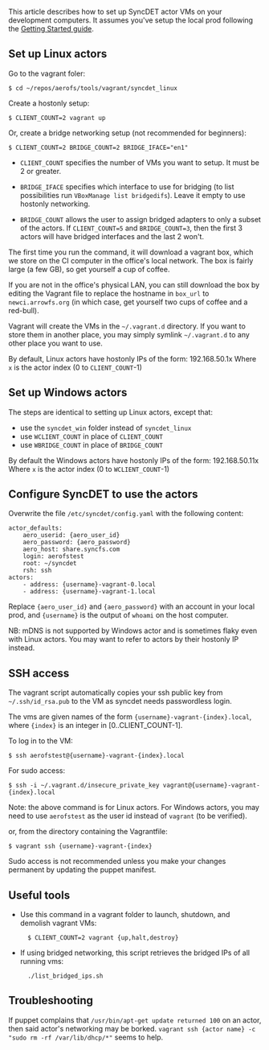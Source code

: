 
This article describes how to set up SyncDET actor VMs on your development computers. It assumes you've setup the local prod following the [Getting Started guide](get_started.html).

Set up Linux actors
---

Go to the vagrant foler:

    $ cd ~/repos/aerofs/tools/vagrant/syncdet_linux
    
Create a hostonly setup:

    $ CLIENT_COUNT=2 vagrant up

Or, create a bridge networking setup (not recommended for beginners):
    
    $ CLIENT_COUNT=2 BRIDGE_COUNT=2 BRIDGE_IFACE="en1"

- `CLIENT_COUNT` specifies the number of VMs you want to setup. It must be 2 or greater.

- `BRIDGE_IFACE` specifies which interface to use for bridging (to
list possibilities run `VBoxManage list bridgedifs`). Leave it empty to use
hostonly networking.

- `BRIDGE_COUNT` allows the user to assign bridged adapters to only a subset of
the actors. If `CLIENT_COUNT=5` and `BRIDGE_COUNT=3`, then the first 3 actors will have
bridged interfaces and the last 2 won't.

The first time you run the command, it will download a vagrant box, which we store on the CI computer in the office's local network. The box is fairly large (a few GB), so get yourself a cup of coffee.

If you are not in the office's physical LAN, you can still download the box by editing the Vagrant file to replace the hostname in `box_url` to `newci.arrowfs.org` (in which case, get yourself two cups of coffee and a red-bull).

Vagrant will create the VMs in the `~/.vagrant.d` directory. If you want to store them in 
another place, you may simply symlink `~/.vagrant.d` to any other place you want to use.

By default, Linux actors have hostonly IPs of the form: 192.168.50.1x
Where `x` is the actor index (0 to `CLIENT_COUNT`-1)

Set up Windows actors
---

The steps are identical to setting up Linux actors, except that:

- use the `syncdet_win` folder instead of `syncdet_linux`
- use `WCLIENT_COUNT` in place of `CLIENT_COUNT`
- use `WBRIDGE_COUNT` in place of `BRIDGE_COUNT`

By default the Windows actors have hostonly IPs of the form: 192.168.50.11x
Where `x` is the actor index (0 to `WCLIENT_COUNT`-1)

Configure SyncDET to use the actors
---

Overwrite the file `/etc/syncdet/config.yaml` with the following content:

    actor_defaults:
        aero_userid: {aero_user_id}
        aero_password: {aero_password}
        aero_host: share.syncfs.com
        login: aerofstest
        root: ~/syncdet
        rsh: ssh
    actors:
        - address: {username}-vagrant-0.local
        - address: {username}-vagrant-1.local

Replace `{aero_user_id}` and `{aero_password}` with an account in your local prod, and `{username}` is the output of `whoami` on the host computer.

NB: mDNS is not supported by Windows actor and is sometimes flaky even with Linux actors. You may want to refer to actors by their hostonly IP instead.

SSH access
---

The vagrant script automatically copies your ssh public key from `~/.ssh/id_rsa.pub`
to the VM as syncdet needs passwordless login.

The vms are given names of the form `{username}-vagrant-{index}.local`, where `{index}` is an integer in [0..CLIENT_COUNT-1].

To log in to the VM:

    $ ssh aerofstest@{username}-vagrant-{index}.local

For sudo access:

    $ ssh -i ~/.vagrant.d/insecure_private_key vagrant@{username}-vagrant-{index}.local

Note: the above command is for Linux actors. For Windows actors, you may need to use `aerofstest` as the user id instead of `vagrant` (to be verified).

or, from the directory containing the Vagrantfile:

    $ vagrant ssh {username}-vagrant-{index}

Sudo access is not recommended unless you make your changes permanent by updating the puppet manifest.

Useful tools
---

- Use this command in a vagrant folder to launch, shutdown, and demolish vagrant VMs:

        $ CLIENT_COUNT=2 vagrant {up,halt,destroy}

- If using bridged networking, this script retrieves the bridged IPs of all running vms:

        ./list_bridged_ips.sh

Troubleshooting
---

If puppet complains that `/usr/bin/apt-get update returned 100` on an actor,
then said actor's networking may be borked. `vagrant ssh {actor name} -c "sudo
rm -rf /var/lib/dhcp/*"` seems to help.
